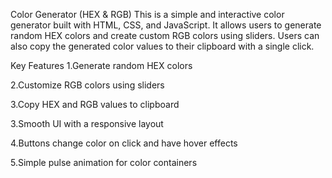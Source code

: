 Color Generator (HEX & RGB)
This is a simple and interactive color generator built with HTML, CSS, and JavaScript. It allows users to generate random HEX colors and create custom RGB colors using sliders. Users can also copy the generated color values to their clipboard with a single click.

Key Features
1.Generate random HEX colors

2.Customize RGB colors using sliders

3.Copy HEX and RGB values to clipboard

3.Smooth UI with a responsive layout

4.Buttons change color on click and have hover effects

5.Simple pulse animation for color containers
